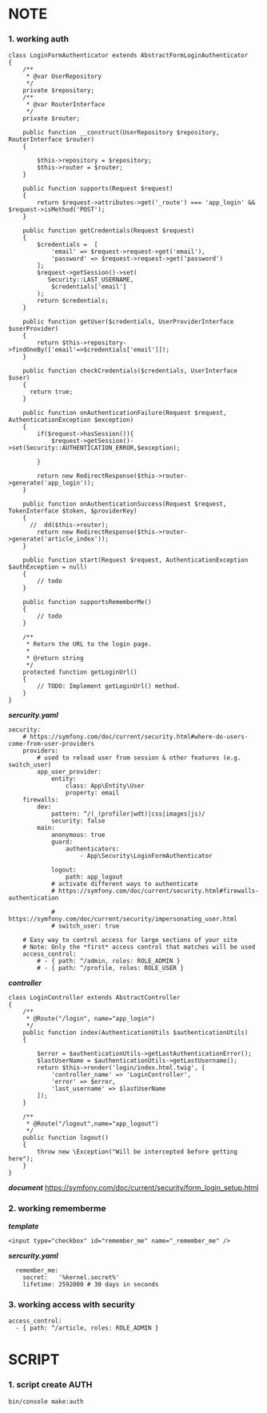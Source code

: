 # NOTE

### 1. working auth

    class LoginFormAuthenticator extends AbstractFormLoginAuthenticator
    {
        /**
         * @var UserRepository
         */
        private $repository;
        /**
         * @var RouterInterface
         */
        private $router;
    
        public function __construct(UserRepository $repository, RouterInterface $router)
        {
    
            $this->repository = $repository;
            $this->router = $router;
        }
    
        public function supports(Request $request)
        {
            return $request->attributes->get('_route') === 'app_login' && $request->isMethod('POST');
        }
    
        public function getCredentials(Request $request)
        {
            $credentials =  [
                'email' => $request->request->get('email'),
                'password' => $request->request->get('password')
            ];
            $request->getSession()->set(
               Security::LAST_USERNAME,
                $credentials['email']
            );
            return $credentials;
        }
    
        public function getUser($credentials, UserProviderInterface $userProvider)
        {
            return $this->repository->findOneBy(['email'=>$credentials['email']]);
        }
    
        public function checkCredentials($credentials, UserInterface $user)
        {
          return true;
        }
    
        public function onAuthenticationFailure(Request $request, AuthenticationException $exception)
        {
            if($request->hasSession()){
                $request->getSession()->set(Security::AUTHENTICATION_ERROR,$exception);
    
            }
    
            return new RedirectResponse($this->router->generate('app_login'));
        }
    
        public function onAuthenticationSuccess(Request $request, TokenInterface $token, $providerKey)
        {
          //  dd($this->router);
            return new RedirectResponse($this->router->generate('article_index'));
        }
    
        public function start(Request $request, AuthenticationException $authException = null)
        {
            // todo
        }
    
        public function supportsRememberMe()
        {
            // todo
        }
    
        /**
         * Return the URL to the login page.
         *
         * @return string
         */
        protected function getLoginUrl()
        {
            // TODO: Implement getLoginUrl() method.
        }
    }
***sercurity.yaml***

    security:
        # https://symfony.com/doc/current/security.html#where-do-users-come-from-user-providers
        providers:
            # used to reload user from session & other features (e.g. switch_user)
            app_user_provider:
                entity:
                    class: App\Entity\User
                    property: email
        firewalls:
            dev:
                pattern: ^/(_(profiler|wdt)|css|images|js)/
                security: false
            main:
                anonymous: true
                guard:
                    authenticators:
                        - App\Security\LoginFormAuthenticator
    
                logout:
                    path: app_logout
                # activate different ways to authenticate
                # https://symfony.com/doc/current/security.html#firewalls-authentication
    
                # https://symfony.com/doc/current/security/impersonating_user.html
                # switch_user: true
    
        # Easy way to control access for large sections of your site
        # Note: Only the *first* access control that matches will be used
        access_control:
            # - { path: ^/admin, roles: ROLE_ADMIN }
            # - { path: ^/profile, roles: ROLE_USER }
***controller***

    class LoginController extends AbstractController
    {
        /**
         * @Route("/login", name="app_login")
         */
        public function index(AuthenticationUtils $authenticationUtils)
        {
    
            $error = $authenticationUtils->getLastAuthenticationError();
            $lastUserName = $authenticationUtils->getLastUsername();
            return $this->render('login/index.html.twig', [
                'controller_name' => 'LoginController',
                'error' => $error,
                'last_username' => $lastUserName
            ]);
        }
    
        /**
         * @Route("/logout",name="app_logout")
         */
        public function logout()
        {
            throw new \Exception("Will be intercepted before getting here");
        }
    }


***document***
https://symfony.com/doc/current/security/form_login_setup.html  

### 2. working rememberme

***template***
   
    <input type="checkbox" id="remember_me" name="_remember_me" />
***sercurity.yaml***
    
    
      remember_me:
        secret:   '%kernel.secret%'
        lifetime: 2592000 # 30 days in seconds

### 3. working access with security
    
    access_control:
      - { path: ^/article, roles: ROLE_ADMIN }

# SCRIPT

### 1. script create AUTH
    bin/console make:auth
